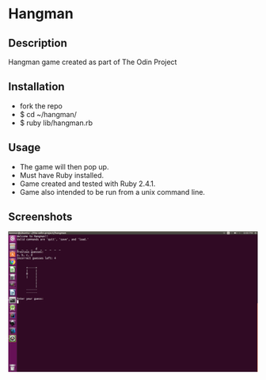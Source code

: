 # Hangman

## Description
  Hangman game created as part of The Odin Project


## Installation
  * fork the repo
  * $ cd ~/hangman/
  * $ ruby lib/hangman.rb

## Usage
  * The game will then pop up.
  * Must have Ruby installed.
  * Game created and tested with Ruby 2.4.1.
  * Game also intended to be run from a unix command line.

## Screenshots

![Terminal screenshot of Hangman](hangman.png)

